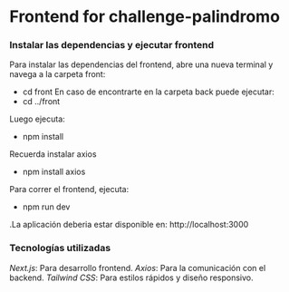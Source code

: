 # Frontend for challenge-palindromo

### Instalar las dependencias y ejecutar frontend
Para instalar las dependencias del frontend, abre una nueva terminal y navega a la carpeta front:
  -  cd front
En caso de encontrarte en la carpeta back puede ejecutar:
  -  cd ../front
    
Luego ejecuta:
  - npm install
    
Recuerda instalar axios

  - npm install axios
    
Para correr el frontend, ejecuta:
  - npm run dev

.La aplicación deberia estar disponible en: http://localhost:3000

### Tecnologías utilizadas
*Next.js*: Para desarrollo frontend.
*Axios*: Para la comunicación con el backend.
*Tailwind CSS*: Para estilos rápidos y diseño responsivo.

